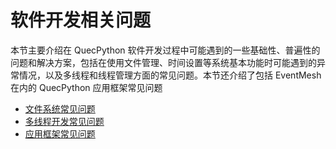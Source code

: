 # 软件开发相关问题

本节主要介绍在 QuecPython 软件开发过程中可能遇到的一些基础性、普遍性的问题和解决方案，包括在使用文件管理、时间设置等系统基本功能时可能遇到的异常情况，以及多线程和线程管理方面的常见问题。本节还介绍了包括 EventMesh 在内的 QuecPython 应用框架常见问题

- [文件系统常见问题](./fs.md)
- [多线程开发常见问题](./threads.md)
- [应用框架常见问题](./frameworks.md)
